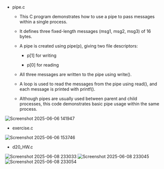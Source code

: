 - pipe.c

    - This C program demonstrates how to use a pipe to pass messages within a single process.
    
    - It defines three fixed-length messages (msg1, msg2, msg3) of 16 bytes.
    
    - A pipe is created using pipe(p), giving two file descriptors:
    
        - p[1] for writing
            
       - p[0] for reading
        
    - All three messages are written to the pipe using write().
    
    - A loop is used to read the messages from the pipe using read(), and each message is printed with printf().
    
    - Although pipes are usually used between parent and child processes, this code demonstrates basic pipe usage within the same process.

![Screenshot 2025-06-06 141947](https://github.com/user-attachments/assets/d9073912-50c7-4c3d-a00c-fc6b1ead6f4d)

- exercise.c

![Screenshot 2025-06-06 153746](https://github.com/user-attachments/assets/366a7105-61f5-4c2d-9395-4784be506932)

- d20_HW.c

![Screenshot 2025-06-08 233033](https://github.com/user-attachments/assets/fa3a54b6-941c-419c-991f-7a8659a34b1a)
![Screenshot 2025-06-08 233045](https://github.com/user-attachments/assets/86c626c3-b197-46c1-b3e1-410e7a1087f2)
![Screenshot 2025-06-08 233054](https://github.com/user-attachments/assets/6cca150d-fefc-4756-84fb-cf1899da4c96)
